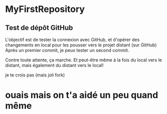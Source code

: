 # MyFirstRepository
## Test de dépôt GitHub
L'objectif est de tester la connexion avec GitHub, et d'opérer des changements en local pour les pousser vers le projet distant (sur GitHub)
Après un premier commit, je peux tester un second commit.

Contre toute attente, ça marche. Et peut-être même à la fois du local vers le distant, mais également du distant vers le local!

je te crois pas (mais joli fork)
# ouais mais on t'a aidé un peu quand même




